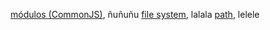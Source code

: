 [módulos (CommonJS)](https://nodejs.org/docs/latest-v0.11.x/api/modules.html), ñuñuñu
[file system](https://nodejs.org/api/fs.html), lalala
[path](https://nodejs.org/api/path.html), lelele
